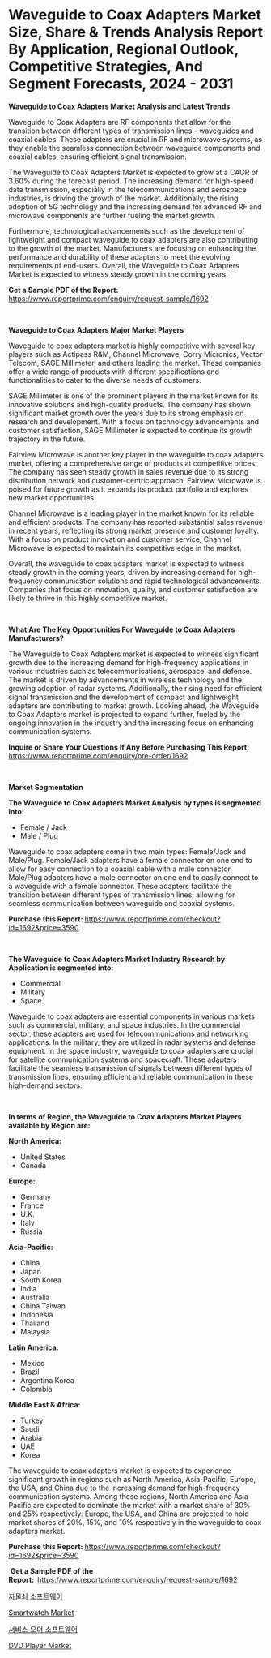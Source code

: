 <p><h1>Waveguide to Coax Adapters Market Size, Share & Trends Analysis Report By Application, Regional Outlook, Competitive Strategies, And Segment Forecasts, 2024 - 2031</h1></p><p><strong>Waveguide to Coax Adapters Market Analysis and Latest Trends</strong></p>
<p><p>Waveguide to Coax Adapters are RF components that allow for the transition between different types of transmission lines - waveguides and coaxial cables. These adapters are crucial in RF and microwave systems, as they enable the seamless connection between waveguide components and coaxial cables, ensuring efficient signal transmission.</p><p>The Waveguide to Coax Adapters Market is expected to grow at a CAGR of 3.60% during the forecast period. The increasing demand for high-speed data transmission, especially in the telecommunications and aerospace industries, is driving the growth of the market. Additionally, the rising adoption of 5G technology and the increasing demand for advanced RF and microwave components are further fueling the market growth.</p><p>Furthermore, technological advancements such as the development of lightweight and compact waveguide to coax adapters are also contributing to the growth of the market. Manufacturers are focusing on enhancing the performance and durability of these adapters to meet the evolving requirements of end-users. Overall, the Waveguide to Coax Adapters Market is expected to witness steady growth in the coming years.</p></p>
<p><strong>Get a Sample PDF of the Report:&nbsp;</strong> <a href="https://www.reportprime.com/enquiry/request-sample/1692">https://www.reportprime.com/enquiry/request-sample/1692</a></p>
<p>&nbsp;</p>
<p><strong>Waveguide to Coax Adapters Major Market Players</strong></p>
<p><p>Waveguide to coax adapters market is highly competitive with several key players such as Actipass R&M, Channel Microwave, Corry Micronics, Vector Telecom, SAGE Millimeter, and others leading the market. These companies offer a wide range of products with different specifications and functionalities to cater to the diverse needs of customers.</p><p>SAGE Millimeter is one of the prominent players in the market known for its innovative solutions and high-quality products. The company has shown significant market growth over the years due to its strong emphasis on research and development. With a focus on technology advancements and customer satisfaction, SAGE Millimeter is expected to continue its growth trajectory in the future.</p><p>Fairview Microwave is another key player in the waveguide to coax adapters market, offering a comprehensive range of products at competitive prices. The company has seen steady growth in sales revenue due to its strong distribution network and customer-centric approach. Fairview Microwave is poised for future growth as it expands its product portfolio and explores new market opportunities.</p><p>Channel Microwave is a leading player in the market known for its reliable and efficient products. The company has reported substantial sales revenue in recent years, reflecting its strong market presence and customer loyalty. With a focus on product innovation and customer service, Channel Microwave is expected to maintain its competitive edge in the market.</p><p>Overall, the waveguide to coax adapters market is expected to witness steady growth in the coming years, driven by increasing demand for high-frequency communication solutions and rapid technological advancements. Companies that focus on innovation, quality, and customer satisfaction are likely to thrive in this highly competitive market.</p></p>
<p>&nbsp;</p>
<p><strong>What Are The Key Opportunities For Waveguide to Coax Adapters Manufacturers?</strong></p>
<p><p>The Waveguide to Coax Adapters market is expected to witness significant growth due to the increasing demand for high-frequency applications in various industries such as telecommunications, aerospace, and defense. The market is driven by advancements in wireless technology and the growing adoption of radar systems. Additionally, the rising need for efficient signal transmission and the development of compact and lightweight adapters are contributing to market growth. Looking ahead, the Waveguide to Coax Adapters market is projected to expand further, fueled by the ongoing innovation in the industry and the increasing focus on enhancing communication systems.</p></p>
<p><strong>Inquire or Share Your Questions If Any Before Purchasing This Report:</strong> <a href="https://www.reportprime.com/enquiry/pre-order/1692">https://www.reportprime.com/enquiry/pre-order/1692</a></p>
<p>&nbsp;</p>
<p><strong>Market Segmentation</strong></p>
<p><strong>The Waveguide to Coax Adapters Market Analysis by types is segmented into:</strong></p>
<p><ul><li>Female / Jack</li><li>Male / Plug</li></ul></p>
<p><p>Waveguide to coax adapters come in two main types: Female/Jack and Male/Plug. Female/Jack adapters have a female connector on one end to allow for easy connection to a coaxial cable with a male connector. Male/Plug adapters have a male connector on one end to easily connect to a waveguide with a female connector. These adapters facilitate the transition between different types of transmission lines, allowing for seamless communication between waveguide and coaxial systems.</p></p>
<p><strong>Purchase this Report:&nbsp;</strong><a href="https://www.reportprime.com/checkout?id=1692&price=3590">https://www.reportprime.com/checkout?id=1692&price=3590</a></p>
<p>&nbsp;</p>
<p><strong>The Waveguide to Coax Adapters Market Industry Research by Application is segmented into:</strong></p>
<p><ul><li>Commercial</li><li>Military</li><li>Space</li></ul></p>
<p><p>Waveguide to coax adapters are essential components in various markets such as commercial, military, and space industries. In the commercial sector, these adapters are used for telecommunications and networking applications. In the military, they are utilized in radar systems and defense equipment. In the space industry, waveguide to coax adapters are crucial for satellite communication systems and spacecraft. These adapters facilitate the seamless transmission of signals between different types of transmission lines, ensuring efficient and reliable communication in these high-demand sectors.</p></p>
<p>&nbsp;</p>
<p><strong>In terms of Region, the Waveguide to Coax Adapters Market Players available by Region are:</strong></p>
<p>
    <p> <strong> North America: </strong>
        <ul>
            <li>United States</li>
            <li>Canada</li>
        </ul>
        </p> 
    <p> <strong> Europe: </strong>
        <ul>
            <li>Germany</li>
            <li>France</li>
            <li>U.K.</li>
            <li>Italy</li>
            <li>Russia</li>
        </ul>
        </p> 
    <p> <strong> Asia-Pacific: </strong>
        <ul>
            <li>China</li>
            <li>Japan</li>
            <li>South Korea</li>
            <li>India</li>
            <li>Australia</li>
            <li>China Taiwan</li>
            <li>Indonesia</li>
            <li>Thailand</li>
            <li>Malaysia</li>
        </ul>
        </p> 
    <p> <strong> Latin America: </strong>
        <ul>
            <li>Mexico</li>
            <li>Brazil</li>
            <li>Argentina Korea</li>
            <li>Colombia</li>
        </ul>
        </p> 
    <p> <strong> Middle East & Africa: </strong>
        <ul>
            <li>Turkey</li>
            <li>Saudi</li>
            <li>Arabia</li>
            <li>UAE</li>
            <li>Korea</li>
        </ul>
    </p>
    </p>
<p><p>The waveguide to coax adapters market is expected to experience significant growth in regions such as North America, Asia-Pacific, Europe, the USA, and China due to the increasing demand for high-frequency communication systems. Among these regions, North America and Asia-Pacific are expected to dominate the market with a market share of 30% and 25% respectively. Europe, the USA, and China are projected to hold market shares of 20%, 15%, and 10% respectively in the waveguide to coax adapters market.</p></p>
<p><strong>Purchase this Report: </strong><a href="https://www.reportprime.com/checkout?id=1692&price=3590">https://www.reportprime.com/checkout?id=1692&price=3590</a></p>
<p>&nbsp;<strong>Get a Sample PDF of the Report:&nbsp;&nbsp;</strong><a href="https://www.reportprime.com/enquiry/request-sample/1692">https://www.reportprime.com/enquiry/request-sample/1692</a></p>
<p><strong></strong></p>
<p><p><a href="https://github.com/TimmyMann6767/Market-Research-Report-List-1/blob/main/79108339417.md">자물쇠 소프트웨어</a></p><p><a href="https://github.com/edytherolanlouisejk1miz0wig/Market-Research-Report-List-1/blob/main/smartwatch-market.md">Smartwatch Market</a></p><p><a href="https://github.com/JeromeRtyau89966/Market-Research-Report-List-1/blob/main/53713359418.md">서비스 오더 소프트웨어</a></p><p><a href="https://github.com/peachesmcdowel1/Market-Research-Report-List-2/blob/main/dvd-player-market.md">DVD Player Market</a></p></p>